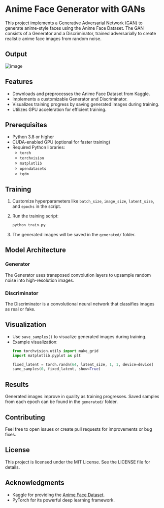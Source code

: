 # Anime Face Generator with GANs

This project implements a Generative Adversarial Network (GAN) to generate anime-style faces using the Anime Face Dataset. The GAN consists of a Generator and a Discriminator, trained adversarially to create realistic anime face images from random noise.

## Output
![image](https://github.com/user-attachments/assets/b6e322aa-cb69-4bb2-992a-403b6b42266e)


## Features

- Downloads and preprocesses the Anime Face Dataset from Kaggle.
- Implements a customizable Generator and Discriminator.
- Visualizes training progress by saving generated images during training.
- Utilizes GPU acceleration for efficient training.

## Prerequisites

- Python 3.8 or higher
- CUDA-enabled GPU (optional for faster training)
- Required Python libraries:
  - `torch`
  - `torchvision`
  - `matplotlib`
  - `opendatasets`
  - `tqdm`

## Training

1. Customize hyperparameters like `batch_size`, `image_size`, `latent_size`, and `epochs` in the script.

2. Run the training script:
   ```bash
   python train.py
   ```

3. The generated images will be saved in the `generated/` folder.

## Model Architecture

### Generator

The Generator uses transposed convolution layers to upsample random noise into high-resolution images.

### Discriminator

The Discriminator is a convolutional neural network that classifies images as real or fake.

## Visualization

- Use `save_samples()` to visualize generated images during training.
- Example visualization:
  ```python
  from torchvision.utils import make_grid
  import matplotlib.pyplot as plt

  fixed_latent = torch.randn(64, latent_size, 1, 1, device=device)
  save_samples(0, fixed_latent, show=True)
  ```

## Results

Generated images improve in quality as training progresses. Saved samples from each epoch can be found in the `generated/` folder.

## Contributing

Feel free to open issues or create pull requests for improvements or bug fixes.

## License

This project is licensed under the MIT License. See the LICENSE file for details.

## Acknowledgments

- Kaggle for providing the [Anime Face Dataset](https://www.kaggle.com/datasets/splcher/animefacedataset).
- PyTorch for its powerful deep learning framework.

